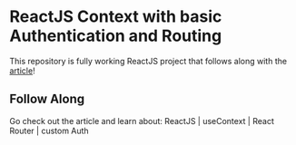 # ReactJS Context with basic Authentication and Routing

This repository is fully working ReactJS project that follows along with the [article](https://brandonblankenstein.medium.com/reactjs-context-with-basic-authentication-and-routing-9ffcabc5310)!

## Follow Along
Go check out the article and learn about: ReactJS | useContext | React Router | custom Auth

